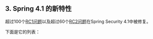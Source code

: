## 3. Spring 4.1 的新特性

超过100个[RC1问题](https://github.com/spring-projects/spring-security/issues?utf8=%E2%9C%93&q=milestone%3A%224.1.0+RC1%22)以及超过60个[RC2问题](https://github.com/spring-projects/spring-security/issues?utf8=%E2%9C%93&q=milestone%3A%224.1.0+RC2%22)在Spring Security 4.1中被修复。

下面是它的列表：